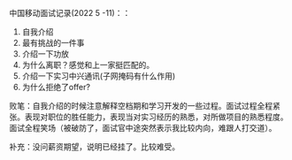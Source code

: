 中国移动面试记录(2022 5 -11)：：

1. 自我介绍
2. 最有挑战的一件事
3. 介绍一下功放
4. 为什么离职？感觉和上一家挺匹配的。
5. 介绍一下实习中兴通讯(子网掩码有什么作用)
6. 为什么拒绝了offer?



败笔：自我介绍的时候注意解释空档期和学习开发的一些过程。面试过程全程紧张。表现对职位的胜任能力，表现当对实习经历的熟悉，对所做项目的熟悉程度。面试全程笑场（被破防了，面试官中途突然表示我比较内向，难跟人打交道）。



补充：没问薪资期望，说明已经挂了。比较难受。